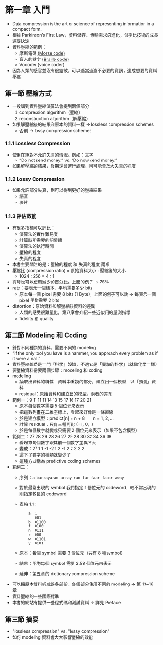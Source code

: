 # 第一章 入門

* Data compression is the art or science of representing information in a compact form.
* 根據 Parkinson’s First Law，資料儲存、傳輸需求的進化，似乎比技術的成長還要快速
* 資料壓縮的範例：
  * 摩斯電碼 [(Morse code)](http://en.wikipedia.org/wiki/Morse_code)
  * 盲人的點字 [(Braille code)](http://en.wikipedia.org/wiki/Braille)
  * Vocoder (voice coder)
* 因為人類的感官並沒有很靈敏，可以適當過濾不必要的資訊，達成想要的資料壓縮

## 第一節 壓縮方式

* 一般講到資料壓縮演算法會提到兩個部分：
  1. compression algorithm（壓縮）
  2. reconstruction algorithm（解壓縮）
* 如果解壓縮後的結果和原本的資料一樣 → lossless compression schemes
  * 否則 → lossy compression schemes

### 1.1.1 Lossless Compression

* 使用在絕對不允許失真的情況。例如：文字
  * “Do not send money.” vs. “Do now send money.”
* 如果解壓縮的結果，後期還會進行處理，則可能會放大失真的程度

### 1.1.2 Lossy Compression

* 如果允許部分失真，則可以得到更好的壓縮結果
  * 語音
  * 影片

### 1.1.3 評估效能

* 有很多指標可以評比：
  * 演算法的實作難易度
  * 計算時所需要的記憶體
  * 演算法的執行時間
  * 壓縮的程度
  * 失真的程度
* 本書主要關注的是：壓縮的程度 和 失真的程度 兩項
* 壓縮比 (compression ratio) = 原始資料大小 : 壓縮後的大小
  * 1024 : 256 = 4 : 1
* 有時也可以使用減少的百分比。上面的例子 → 75%
* rate：要表示一個樣本，平均需要多少 bits
  * 原本每一個 pixel 需要 8 bits (1 Byte)，上面的例子可以說 → 每表示一個 pixel 平均需要 2 bits
* distortion：原始資料和解壓縮後資料的差異
  * 人類的感受很難量化，第八章會介紹一些近似用的量測指標
  * fidelity 和 quality

## 第二節 Modeling 和 Coding

* 針對不同種類的資料，需要不同的 modeling
* “If the only tool you have is a hammer, you approach every problem as if it were a nail.”
* 資料壓縮雖然是一門「科學」沒錯，不過它是「實驗的科學」（就像化學一樣）
* 要壓縮資料需要兩個步驟：modeling 和 coding
* modeling
  * 抽取出資料的特性、資料中重複的部分，建立出一個模型，以「預測」資料
  * residual：原始資料和建立出的模型，兩者的差異
* 範例一：9 11 11 11 14 13 15 17 16 17 20 21
  * 原本每個數字需要 5 個位元來表示
  * 把這數列畫在二維座標上，看起來好像是一條直線
  * 於是建立模型：predict[n] = n + 8　　n = 1, 2, ...
  * 計算 residual：只有三種可能 {−1, 0, 1}
  * 於是每個數字就變成只需要 2 個位元來表示（如果不包含模型）
* 範例二：27 28 29 28 26 27 29 28 30 32 34 36 38
  * 看起來每個數字跟其前一個數字差異不大
  * 變成：27 1 1 -1 -2 1 2 -1 2 2 2 2 2
  * 這下子數字的種類就變少了
  * 這種方式稱為 predictive coding schemes
* 範例三： 
  * 序列：`a barrayaran array ran far faar faaar away`
  * 對於最常出現的 symbol 我們指定 1 個位元的 codeword，較不常出現的則指定較長的 codeword
  * 表格 1.1：
     
            a  1
               001
            b  01100
            f  0100
            n  0111
            r  000
            w  01101
            y  0101

  * 原本：每個 symbol 需要 3 個位元（共有 8 種symbol）
  * 結果：平均每個 symbol 需要 2.58 個位元來表示
  * 延伸：第五章的 dictionary compression scheme
* 可以把原本資料拆成許多部份，各個部分使用不同的 modeling → 第 13~16 章
* 資料壓縮的一些國際標準
* 本書的網站有提供一些程式碼和測試資料 → 詳見 Preface

## 第三節 摘要

* "lossless compression" vs. "lossy compression"
* 如何 modeling 資料會大大影響壓縮的效能
